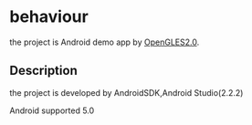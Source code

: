# behaviour
the project is Android demo app by [OpenGLES2.0](https://www.khronos.org/opengles/2_X/). 

## Description
the project is developed by AndroidSDK,Android Studio(2.2.2)

Android supported 5.0

